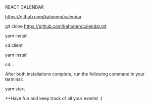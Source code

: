 REACT CALENDAR

https://github.com/kahonen/calendar

git clone https://github.com/kahonen/calendar.git

yarn install

cd client

yarn install

cd ..


After both installations complete, run the following command in your terminal:

yarn start


**Have fun and keep track of all your events! :) 
